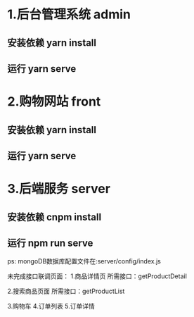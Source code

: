 # 1.后台管理系统 admin
## 安装依赖 yarn install
## 运行 yarn serve


# 2.购物网站 front
## 安装依赖 yarn install
## 运行 yarn serve
 

# 3.后端服务 server
## 安装依赖 cnpm install
## 运行 npm run serve
ps: mongoDB数据库配置文件在:server/config/index.js

未完成接口联调页面：
1.商品详情页
所需接口：getProductDetail

2.搜索商品页面
所需接口：getProductList

3.购物车
4.订单列表
5.订单详情